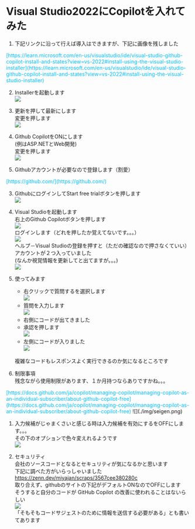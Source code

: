 # Visual Studio2022にCopilotを入れてみた

1. 下記リンクに沿って行えば導入はできますが、下記に画像を残しました<br>
<font color="DeepSkyBlue">
[https://learn.microsoft.com/en-us/visualstudio/ide/visual-studio-github-copilot-install-and-states?view=vs-2022#install-using-the-visual-studio-installer](https://learn.microsoft.com/en-us/visualstudio/ide/visual-studio-github-copilot-install-and-states?view=vs-2022#install-using-the-visual-studio-installer)
</font>

2. Installerを起動します<br>
![](./img/installer.png)<br>

1. 更新を押して最新にします<br>
   変更を押します<br>
![](./img/installer2.png)<br>

1. Github CopilotをONにします<br>
   (例はASP.NETとWeb開発)<br>
   変更を押します<br>
![](./img/installer3.png)<br>

1. Githubアカウントが必要なので登録します（割愛）<br>
<font color="DeepSkyBlue">
[https://github.com/](https://github.com/)
</font>

3. GithubにログインしてStart free trialボタンを押します<br>
![](./img/github.png)<br>
   
1. Visual Studioを起動します<br>
   右上のGithub Copilotボタンを押します<br>
![](./img/visualstudio.png)<br>
   ログインします（どれを押したか覚えてないです。。。）<br>
 ![](./img/login.png)<br>
  ヘルプ－Visual Studioの登録を押すと（ただの確認なので押さなくていい）アカウントが２つ入っていました<br>
  (なんか視覚情報を更新してと出てますが。。。)<br>
 ![](./img/acount.png)<br>

1. 使ってみます<br>
   * 右クリックで質問するを選択します<br>
![](./img/do.png)<br>
   * 質問を入力します<br>
![](./img/do2.png)<br>
   * 右側にコードが出てきました<br>
   * 承認を押します<br>
![](./img/do3.png)<br>
   * 左側にコードが入りました<br>
![](./img/do4.png)<br>

   複雑なコードもレスポンスよく実行できるのか気になるところです<br>

1. 制限事項<br>
   残念ながら使用制限があります、１か月持つならありですかね。。。<br>
<font color="DeepSkyBlue">
[https://docs.github.com/ja/copilot/managing-copilot/managing-copilot-as-an-individual-subscriber/about-github-copilot-free](https://docs.github.com/ja/copilot/managing-copilot/managing-copilot-as-an-individual-subscriber/about-github-copilot-free)
</font>
![](./img/seigen.png)<br>

1. 入力候補がじゃまくさいと感じる時は入力候補を有効にするをOFFにします。。。<br>
   その下のオプションで色々変えれるようです<br>
![](./img/jyama.png)
 
 1. セキュリティ<br>
    会社のソースコードとなるとセキュリティが気になるかと思います<br>
    下記に調べた方がいらっしゃいました<br>
    https://zenn.dev/miyajan/scraps/3567cee380280c<br>
    取り合えず、githubのサイトの下記がデフォルトONなのでOFFにします<br>
    そうすると自分のコードが GitHub Copilot の改善に使われることはないらしい<br>
    ![](./img/security.png)<br>
    「そもそもコードサジェストのために情報を送信する必要がある」とも書いてあります

